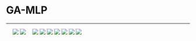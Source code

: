 # GA-MLP
---
　
![](https://i.imgur.com/zLPaZWm.png)
![](https://i.imgur.com/Yvyzkii.png)　
![](https://i.imgur.com/EQrsnJL.png)
![](https://i.imgur.com/kIoBtZf.png)
![](https://i.imgur.com/HjC2CDM.png)
![](https://i.imgur.com/LlwzLJN.png)
![](https://i.imgur.com/EJ5AM24.png)
![](https://i.imgur.com/6nMGxlr.png)
![](https://i.imgur.com/uSMdae3.png)
